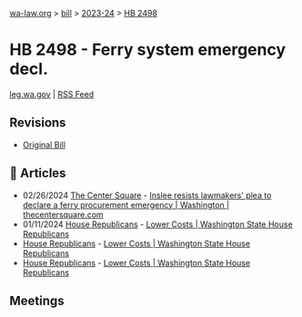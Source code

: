 [wa-law.org](/) > [bill](/bill/) > [2023-24](/bill/2023-24/) > [HB 2498](/bill/2023-24/hb/2498/)

# HB 2498 - Ferry system emergency decl.
[leg.wa.gov](https://app.leg.wa.gov/billsummary?BillNumber=2498&Year=2023&Initiative=false) | [RSS Feed](./rss.xml)

## Revisions
* [Original Bill](1/)

## 📰 Articles
* 02/26/2024 [The Center Square](/org/the_center_square/) - [Inslee resists lawmakers' plea to declare a ferry procurement emergency | Washington | thecentersquare.com](https://www.thecentersquare.com/washington/article_8e1dc0fa-d4e7-11ee-9f31-6b8a93c510ec.html#:~:text=House%20Bill%202498)
* 01/11/2024 [House Republicans](/org/house_republicans/) - [Lower Costs | Washington State House Republicans](http://houserepublicans.wa.gov/our-priorities-hold/affordability/#:~:text=House%20Bill%202498)
* [House Republicans](/org/house_republicans/) - [Lower Costs | Washington State House Republicans](https://houserepublicans.wa.gov/our-priorities-hold/affordability/#:~:text=House%20Bill%202498)
* [House Republicans](/org/house_republicans/) - [Lower Costs | Washington State House Republicans](https://houserepublicans.wa.gov/our-priorities/affordability/#:~:text=House%20Bill%202498)

## Meetings